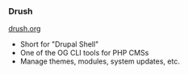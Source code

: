 ### Drush

[drush.org](http://www.drush.org/en/master/)

* Short for "Drupal Shell"
* One of the OG CLI tools for PHP CMSs
* Manage themes, modules, system updates, etc.
